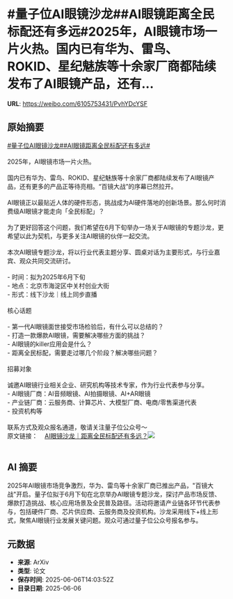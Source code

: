 # #量子位AI眼镜沙龙##AI眼镜距离全民标配还有多远#2025年，AI眼镜市场一片火热。国内已有华为、雷鸟、ROKID、星纪魅族等十余家厂商都陆续发布了AI眼镜产品，还有...

**URL**: https://weibo.com/6105753431/PvhYDcYSF

## 原始摘要

<a href="https://m.weibo.cn/search?containerid=231522type%3D1%26t%3D10%26q%3D%23%E9%87%8F%E5%AD%90%E4%BD%8DAI%E7%9C%BC%E9%95%9C%E6%B2%99%E9%BE%99%23&amp;extparam=%23%E9%87%8F%E5%AD%90%E4%BD%8DAI%E7%9C%BC%E9%95%9C%E6%B2%99%E9%BE%99%23" data-hide=""><span class="surl-text">#量子位AI眼镜沙龙#</span></a><a href="https://m.weibo.cn/search?containerid=231522type%3D1%26t%3D10%26q%3D%23AI%E7%9C%BC%E9%95%9C%E8%B7%9D%E7%A6%BB%E5%85%A8%E6%B0%91%E6%A0%87%E9%85%8D%E8%BF%98%E6%9C%89%E5%A4%9A%E8%BF%9C%23&amp;extparam=%23AI%E7%9C%BC%E9%95%9C%E8%B7%9D%E7%A6%BB%E5%85%A8%E6%B0%91%E6%A0%87%E9%85%8D%E8%BF%98%E6%9C%89%E5%A4%9A%E8%BF%9C%23" data-hide=""><span class="surl-text">#AI眼镜距离全民标配还有多远#</span></a><br><br>2025年，AI眼镜市场一片火热。<br><br>国内已有华为、雷鸟、ROKID、星纪魅族等十余家厂商都陆续发布了AI眼镜产品，还有更多的产品正等待亮相。“百镜大战”的序幕已然拉开。<br><br>AI眼镜正以最贴近人体的硬件形态，挑战成为AI硬件落地的创新场景。那么何时消费级AI眼镜才能走向「全民标配」？<br><br>为了更好回答这个问题，我们希望在6月下旬举办一场关于AI眼镜的专题沙龙，更希望以此为契机，与更多关注AI眼镜的伙伴一起交流。<br><br>本次AI眼镜专题沙龙，将以行业代表主题分享、圆桌对话为主要形式，与行业嘉宾、观众共同交流研讨。<br><br>- 时间：拟为2025年6月下旬<br>- 地点：北京市海淀区中关村创业大街<br>- 形式：线下沙龙｜线上同步直播<br><br>核心话题<br><br>- 第一代AI眼镜面世接受市场检验后，有什么可以总结的？<br>- 打造一款爆款AI眼镜，需要解决哪些方面的挑战？<br>- AI眼镜的killer应用会是什么？<br>- 距离全民标配，需要走过哪几个阶段？解决哪些问题？<br><br>招募对象<br><br>诚邀AI眼镜行业相关企业、研究机构等技术专家，作为行业代表参与分享。<br>- AI眼镜厂商：AI音频眼镜、AI拍摄眼镜、AI+AR眼镜<br>- 产业链厂商：云服务商、计算芯片、大模型厂商、电商/零售渠道代表<br>- 投资机构等<br><br>联系方式及观众报名通道，敬请关注量子位公众号～<br>原文链接：<a href="https://weibo.cn/sinaurl?u=https%3A%2F%2Fmp.weixin.qq.com%2Fs%2FsVZfEvDlLqjTJAwZq8mjIw" data-hide=""><span class="url-icon"><img style="width: 1rem;height: 1rem" src="https://h5.sinaimg.cn/upload/2015/09/25/3/timeline_card_small_web_default.png" referrerpolicy="no-referrer"></span><span class="surl-text">AI眼镜沙龙｜距离全民标配还有多远？</span></a><img style="" src="https://tvax3.sinaimg.cn/large/006Fd7o3gy1i25okqig0sj30u00gudrf.jpg" referrerpolicy="no-referrer"><br><br>

## AI 摘要

2025年AI眼镜市场竞争激烈，华为、雷鸟等十余家厂商已推出产品，"百镜大战"开启。量子位拟于6月下旬在北京举办AI眼镜专题沙龙，探讨产品市场反馈、爆款打造挑战、核心应用场景及全民普及路径。活动将邀请产业链各环节代表参与，包括硬件厂商、芯片供应商、云服务商及投资机构。沙龙采用线下+线上形式，聚焦AI眼镜行业发展关键问题。观众可通过量子位公众号报名参与。

## 元数据

- **来源**: ArXiv
- **类型**: 论文
- **保存时间**: 2025-06-06T14:03:52Z
- **目录日期**: 2025-06-06
